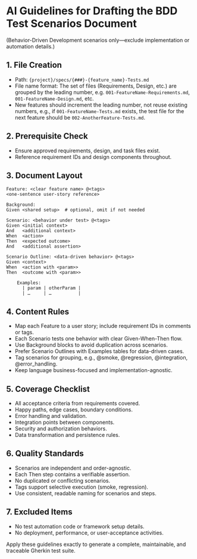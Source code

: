 # AI Guidelines for Drafting the BDD Test Scenarios Document

(Behavior-Driven Development scenarios only—exclude implementation or automation details.)

## 1. File Creation
* Path: `{project}/specs/{###}-{feature_name}-Tests.md`
* File name format: The set of files (Requirements, Design, etc.) are grouped by the 
  leading number, e.g. `001-FeatureName-Requirements.md`, `001-FeatureName-Design.md`, etc.
* New features should increment the leading number, not reuse existing numbers, 
  e.g., if `001-FeatureName-Tests.md` exists, the test file for the next feature should be `002-AnotherFeature-Tests.md`.

## 2. Prerequisite Check
* Ensure approved requirements, design, and task files exist.
* Reference requirement IDs and design components throughout.

## 3. Document Layout

```gherkin
Feature: <clear feature name> @<tags>
<one-sentence user-story reference>

Background:
Given <shared setup>  # optional, omit if not needed

Scenario: <behavior under test> @<tags>
Given <initial context>
And   <additional context>
When  <action>
Then  <expected outcome>
And   <additional assertion>

Scenario Outline: <data-driven behavior> @<tags>
Given <context>
When  <action with <param>>
Then  <outcome with <param>>

    Examples:
      | param | otherParam |
      | …     | …          |
```

## 4. Content Rules
* Map each Feature to a user story; include requirement IDs in comments or tags.
* Each Scenario tests one behavior with clear Given-When-Then flow.
* Use Background blocks to avoid duplication across scenarios.
* Prefer Scenario Outlines with Examples tables for data-driven cases.
* Tag scenarios for grouping, e.g., @smoke, @regression, @integration, @error_handling.
* Keep language business-focused and implementation-agnostic.

## 5. Coverage Checklist
* All acceptance criteria from requirements covered.
* Happy paths, edge cases, boundary conditions.
* Error handling and validation.
* Integration points between components.
* Security and authorization behaviors.
* Data transformation and persistence rules.

## 6. Quality Standards
* Scenarios are independent and order-agnostic.
* Each Then step contains a verifiable assertion.
* No duplicated or conflicting scenarios.
* Tags support selective execution (smoke, regression).
* Use consistent, readable naming for scenarios and steps.

## 7. Excluded Items
* No test automation code or framework setup details.
* No deployment, performance, or user-acceptance activities.

Apply these guidelines exactly to generate a complete, maintainable, and traceable Gherkin test suite.